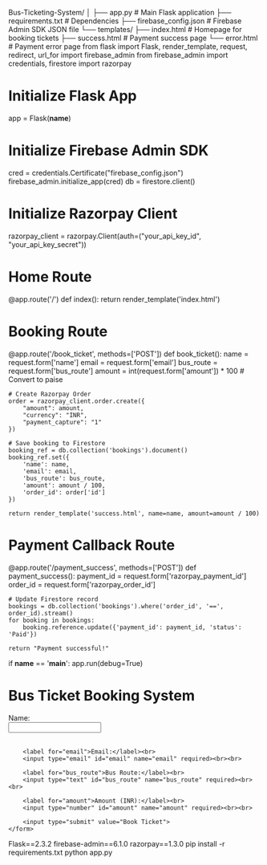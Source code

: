 Bus-Ticketing-System/
│
├── app.py              # Main Flask application
├── requirements.txt    # Dependencies
├── firebase_config.json  # Firebase Admin SDK JSON file
└── templates/
    ├── index.html       # Homepage for booking tickets
    ├── success.html     # Payment success page
    └── error.html       # Payment error page
    from flask import Flask, render_template, request, redirect, url_for
import firebase_admin
from firebase_admin import credentials, firestore
import razorpay

# Initialize Flask App
app = Flask(__name__)

# Initialize Firebase Admin SDK
cred = credentials.Certificate("firebase_config.json")
firebase_admin.initialize_app(cred)
db = firestore.client()

# Initialize Razorpay Client
razorpay_client = razorpay.Client(auth=("your_api_key_id", "your_api_key_secret"))

# Home Route
@app.route('/')
def index():
    return render_template('index.html')

# Booking Route
@app.route('/book_ticket', methods=['POST'])
def book_ticket():
    name = request.form['name']
    email = request.form['email']
    bus_route = request.form['bus_route']
    amount = int(request.form['amount']) * 100  # Convert to paise

    # Create Razorpay Order
    order = razorpay_client.order.create({
        "amount": amount,
        "currency": "INR",
        "payment_capture": "1"
    })

    # Save booking to Firestore
    booking_ref = db.collection('bookings').document()
    booking_ref.set({
        'name': name,
        'email': email,
        'bus_route': bus_route,
        'amount': amount / 100,
        'order_id': order['id']
    })

    return render_template('success.html', name=name, amount=amount / 100)

# Payment Callback Route
@app.route('/payment_success', methods=['POST'])
def payment_success():
    payment_id = request.form['razorpay_payment_id']
    order_id = request.form['razorpay_order_id']

    # Update Firestore record
    bookings = db.collection('bookings').where('order_id', '==', order_id).stream()
    for booking in bookings:
        booking.reference.update({'payment_id': payment_id, 'status': 'Paid'})

    return "Payment successful!"

if __name__ == '__main__':
    app.run(debug=True)
    <!DOCTYPE html>
<html lang="en">
<head>
    <meta charset="UTF-8">
    <meta name="viewport" content="width=device-width, initial-scale=1.0">
    <title>Bus Ticket Booking</title>
</head>
<body>
    <h1>Bus Ticket Booking System</h1>
    <form action="/book_ticket" method="POST">
        <label for="name">Name:</label><br>
        <input type="text" id="name" name="name" required><br><br>

        <label for="email">Email:</label><br>
        <input type="email" id="email" name="email" required><br><br>

        <label for="bus_route">Bus Route:</label><br>
        <input type="text" id="bus_route" name="bus_route" required><br><br>

        <label for="amount">Amount (INR):</label><br>
        <input type="number" id="amount" name="amount" required><br><br>

        <input type="submit" value="Book Ticket">
    </form>
</body>
</html>
Flask==2.3.2
firebase-admin==6.1.0
razorpay==1.3.0
pip install -r requirements.txt
python app.py


